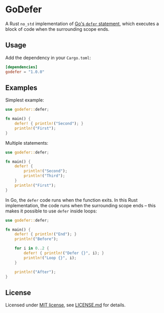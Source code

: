# GoDefer

A Rust `no_std` implementation of [Go's `defer` statement](https://tour.golang.org/flowcontrol/12), which executes a block of code when the surrounding scope ends.

## Usage

Add the dependency in your `Cargo.toml`:

```toml
[dependencies]
godefer = "1.0.0"
```

## Examples

Simplest example:

```rust
use godefer::defer;

fn main() {
    defer! { println!("Second"); }
    println!("First");
}
```

Multiple statements:

```rust
use godefer::defer;

fn main() {
    defer! {
        println!("Second");
        println!("Third");
    }
    println!("First");
}
```

In Go, the `defer` code runs when the function exits. In this Rust implementation, the code runs when the surrounding scope ends – this makes it possible to use `defer` inside loops:

```rust
use godefer::defer;

fn main() {
    defer! { println!("End"); }
    println!("Before");

    for i in 0..2 {
        defer! { println!("Defer {}", i); }
        println!("Loop {}", i);
    }

    println!("After");
}
```

## License

Licensed under [MIT license](https://opensource.org/licenses/MIT), see [LICENSE.md](LICENSE.md) for details.
